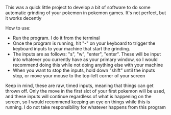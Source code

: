This was a quick little project to develop a bit of software to do some automatic grinding of your pokemon in pokemon games. It's not perfect, but it works decently

How to use:
- Run the program. I do it from the terminal
- Once the program is running, hit "-" on your keyboard to trigger the keyboard inputs to your machine that start the grinding.
- The inputs are as follows: "s", "w", "enter", "enter". These will be input into whatever you currently have as your primary window, so I would recommend doing this while not doing anything else with your machine
- When you want to stop the inputs, hold down "shift" until the inputs stop, or move your mouse to the top-left corner of your screen

Keep in mind, these are raw, timed inputs, meaning that things can get thrown off. Only the move in the first slot of your first pokemon will be used, and these inputs will continue regardless of what is happening on the screen, so I would recommend keeping an eye on things while this is running. I do not take responsibility for whatever happens from this program
